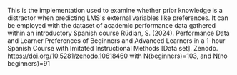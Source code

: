 This is the implementation used to examine whether prior knowledge is a distractor when predicting LMS's external variables like preferences. It can be employed with the dataset of academic performance data gathered within an introductory Spanish course 
Rüdian, S. (2024). Performance Data and Learner Preferences of Beginners and Advanced Learners in a 1-hour Spanish Course with Imitated Instructional Methods [Data set]. Zenodo. https://doi.org/10.5281/zenodo.10618460
with N(beginners)=103, and N(no beginners)=91
